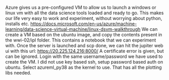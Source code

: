 Azure gives us a pre-configured VM to allow us to launch a windows or linux vm with all the data science tools loaded and ready to go. This makes our life very easy to work and experiment, without worrying about python, installs etc. https://docs.microsoft.com/en-us/azure/machine-learning/data-science-virtual-machine/linux-dsvm-walkthrough
We can create a VM based on the ubuntu image, and copy the contents present in the wwi-02/ipl folder. This contains a notebook that we can experiment with. 
Once the server is launched and scp done, we can hit the jupiter web ui with this url: https://20.225.124.216:8000/
A certificate error is given, but can be ignored. Login with the same username/password we have used to create the VM. I did not use key based ssh, setup password based auth on ubuntu. 
Select azureml_py38 as the kernel to use. That has all the plotting libs needed.